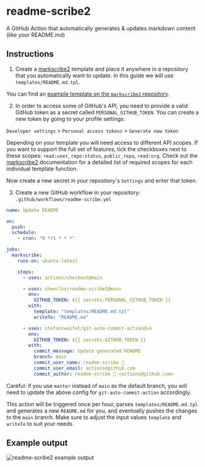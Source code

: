 # readme-scribe2

A GitHub Action that automatically generates & updates markdown content (like your README.md)

## Instructions

1. Create a [markscribe2](https://github.com/sheerlox/markscribe2) template and
place it anywhere in a repository that you automatically want to update. In this
guide we will use `templates/README.md.tpl`.

You can find an [example template on the `markscribe2` repository](https://github.com/sheerlox/markscribe2/blob/main/templates/github-profile.tpl).

2. In order to access some of GitHub's API, you need to provide a valid GitHub
token as a secret called `PERSONAL_GITHUB_TOKEN`. You can create a new token by
going to your profile settings:

`Developer settings` > `Personal access tokens` > `Generate new token`

Depending on your template you will need access to different API scopes. If you
want to support the full set of features, tick the checkboxes next to these
scopes: `read:user`, `repo:status`, `public_repo`, `read:org`. Check out the
[markscribe2](https://github.com/sheerlox/markscribe2) documentation for a detailed
list of required scopes for each individual template function.

Now create a new secret in your repository's `Settings` and enter that token.

3. Create a new GitHub workflow in your repository: `.github/workflows/readme-scribe.yml`

```yml
name: Update README

on:
  push:
  schedule:
    - cron: "0 */1 * * *"

jobs:
  markscribe:
    runs-on: ubuntu-latest

    steps:
      - uses: actions/checkout@main

      - uses: sheerlox/readme-scribe2@main
        env:
          GITHUB_TOKEN: ${{ secrets.PERSONAL_GITHUB_TOKEN }}
        with:
          template: "templates/README.md.tpl"
          writeTo: "README.md"

      - uses: stefanzweifel/git-auto-commit-action@v4
        env:
          GITHUB_TOKEN: ${{ secrets.GITHUB_TOKEN }}
        with:
          commit_message: Update generated README
          branch: main
          commit_user_name: readme-scribe 🤖
          commit_user_email: actions@github.com
          commit_author: readme-scribe 🤖 <actions@github.com>
```

Careful: if you use `master` instead of `main` as the default branch, you will
need to update the above config for `git-auto-commit-action` accordingly.

This action will be triggered once per hour, parses `templates/README.md.tpl`
and generates a new `README.md` for you, and eventually pushes the changes to
the `main` branch. Make sure to adjust the input values `template` and
`writeTo` to suit your needs.

## Example output

![readme-scribe2 example output](https://github.com/sheerlox/readme-scribe2/raw/main/assets/template_example.png)
